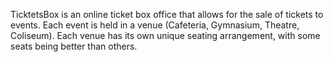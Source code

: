 TicktetsBox is an online ticket box office that allows for the sale of tickets to events.  Each event is held in a venue (Cafeteria, Gymnasium, Theatre, Coliseum).  Each venue has its own unique seating arrangement, with some seats being better than others.